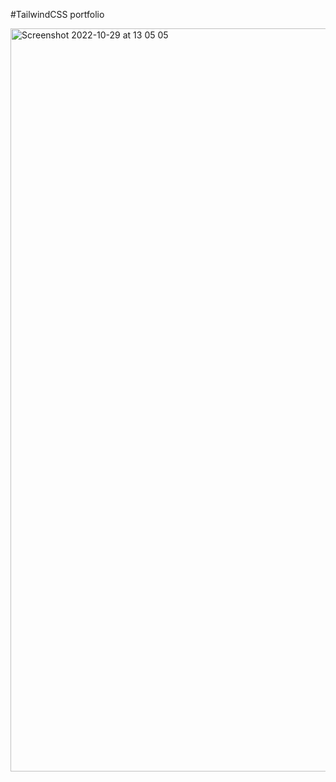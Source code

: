 #TailwindCSS portfolio

<img width="1189" alt="Screenshot 2022-10-29 at 13 05 05" src="https://user-images.githubusercontent.com/31135848/198828046-11a3661f-a84a-4b14-9c03-76a402faba01.png">
